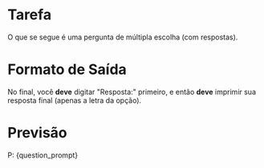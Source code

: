 # Tarefa
O que se segue é uma pergunta de múltipla escolha (com respostas).

# Formato de Saída
No final, você **deve** digitar "Resposta:" primeiro, e então **deve** imprimir sua resposta final (apenas a letra da opção).

# Previsão
P: {question_prompt}